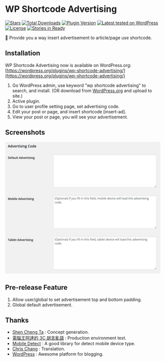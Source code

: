 # WP Shortcode Advertising
[![Stars](https://img.shields.io/wordpress/plugin/r/wp-shortcode-advertising.svg)](http://wordpress.org/plugins/wp-shortcode-advertising/)
[![Total Downloads](https://img.shields.io/wordpress/plugin/dt/wp-shortcode-advertising.svg)](http://wordpress.org/plugins/wp-shortcode-advertising/)
[![Plugin Version](https://img.shields.io/wordpress/plugin/v/wp-shortcode-advertising.svg)](https://wordpress.org/plugins/wp-shortcode-advertising/)
[![Latest tested on WordPress](https://img.shields.io/wordpress/v/wp-shortcode-advertising.svg)](https://wordpress.org/plugins/wp-shortcode-advertising/)
[![License](https://img.shields.io/packagist/l/rilwis/wp-shortcode-advertising.svg)](https://wordpress.org/plugins/wp-shortcode-advertising/)
[![Stories in Ready](https://badge.waffle.io/kocpc/wp-shortcode-advertising.svg?label=ready&title=Todo)](http://waffle.io/kocpc/wp-shortcode-advertising)

📲 Provide you a way insert advertisement to article/page use shortcode.

## Installation
WP Shortcode Advertising now is available on WordPress.org: [https://wordpress.org/plugins/wp-shortcode-advertising/](https://wordpress.org/plugins/wp-shortcode-advertising/)

1. Go WordPress admin, use keyword "wp shortcode advertising" to search, and install. (OR download from [WordPress.org](https://wordpress.org/plugins/wp-shortcode-advertising/) and upload to site.)
1. Active plugin.
1. Go to user profile setting page, set advertising code.
1. Edit your post or page, and insert shortcode [insert-ad].
1. View your post or page, you will see your advertisement.

## Screenshots

![Settings](assets/option-page-screenshot.png)

## Pre-release Feature
1. Allow user/global to set advertisement top and bottom padding.
2. Global default advertisement.

## Thanks

* [Shen Cheng Ta](https://www.facebook.com/kocpc) : Concept generation.
* [電腦王阿達的 3C 胡言亂語](https://www.kocpc.com.tw) : Production environment test.
* [Mobile Detect](http://mobiledetect.net/) : A good library for detect mobile device type.
* [Chris Chang](https://github.com/chris1004tw) : Translation.
* [WordPress](https://wordpress.com) : Awesome platform for blogging.